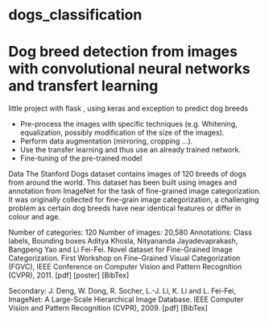 # dogs_classification

# Dog breed detection from images with convolutional neural networks and transfert learning

little project with flask , using keras and exception to predict dog breeds

- Pre-process the images with specific techniques (e.g. Whitening, equalization, possibly modification of the size of the images).
- Perform data augmentation (mirroring, cropping ...).
- Use the transfer learning and thus use an already trained network.
- Fine-tuning of the pre-trained model


Data
The Stanford Dogs dataset contains images of 120 breeds of dogs from around the world. This dataset has been built using images and annotation from ImageNet for the task of fine-grained image categorization. It was originally collected for fine-grain image categorization, a challenging problem as certain dog breeds have near identical features or differ in colour and age.

Number of categories: 120
Number of images: 20,580
Annotations: Class labels, Bounding boxes
Aditya Khosla, Nityananda Jayadevaprakash, Bangpeng Yao and Li Fei-Fei. Novel dataset for Fine-Grained Image Categorization. First Workshop on Fine-Grained Visual Categorization (FGVC), IEEE Conference on Computer Vision and Pattern Recognition (CVPR), 2011. [pdf] [poster] [BibTex]

Secondary: J. Deng, W. Dong, R. Socher, L.-J. Li, K. Li and L. Fei-Fei, ImageNet: A Large-Scale Hierarchical Image Database. IEEE Computer Vision and Pattern Recognition (CVPR), 2009. [pdf] [BibTex]
